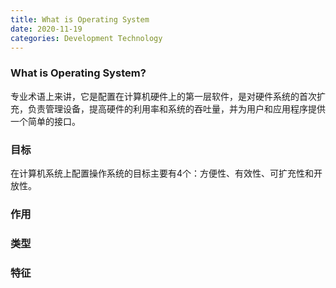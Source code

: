 ```yaml
---
title: What is Operating System
date: 2020-11-19
categories: Development Technology
---
```


### What is Operating System?

专业术语上来讲，它是配置在计算机硬件上的第一层软件，是对硬件系统的首次扩充，负责管理设备，提高硬件的利用率和系统的吞吐量，并为用户和应用程序提供一个简单的接口。

### 目标

在计算机系统上配置操作系统的目标主要有4个：方便性、有效性、可扩充性和开放性。



### 作用

### 类型

### 特征

